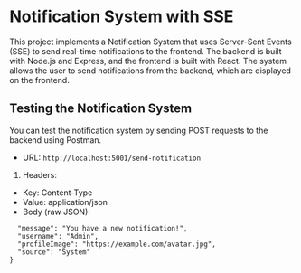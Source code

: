 # Notification System with SSE

This project implements a Notification System that uses Server-Sent Events (SSE) to send real-time notifications to the frontend. The backend is built with Node.js and Express, and the frontend is built with React. The system allows the user to send notifications from the backend, which are displayed on the frontend.

## Testing the Notification System

You can test the notification system by sending POST requests to the backend using Postman.

- URL: `http://localhost:5001/send-notification`

1. Headers:

- Key: Content-Type
- Value: application/json
- Body (raw JSON):

```{
  "message": "You have a new notification!",
  "username": "Admin",
  "profileImage": "https://example.com/avatar.jpg",
  "source": "System"
}
```
